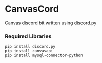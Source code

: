 # CanvasCord
Canvas discord bit written using discord.py

### Required Libraries
```
pip install discord.py
pip install canvasapi
pip install mysql-connector-python
```